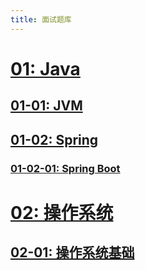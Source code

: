 ```yaml
---
title: 面试题库
---
```


# [01: Java](java)

## [01-01: JVM](java/jvm.md)

## [01-02: Spring](java/spring)

### [01-02-01: Spring Boot](java/spring/spring-boot.md)

# [02: 操作系统](os)

## [02-01: 操作系统基础](os/os.md)

